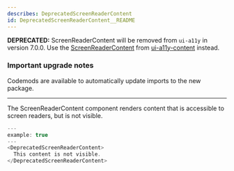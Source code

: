 ```yaml
---
describes: DeprecatedScreenReaderContent
id: DeprecatedScreenReaderContent__README
---
```


**DEPRECATED:** ScreenReaderContent will be removed from `ui-a11y` in version 7.0.0. Use the [ScreenReaderContent](#ScreenReaderContent) from [ui-a11y-content](#ui-a11y-content) instead.

### Important upgrade notes
Codemods are available to automatically update imports to the new package.

***

The ScreenReaderContent component renders content that is accessible to
screen readers, but is not visible.

```js
---
example: true
---
<DeprecatedScreenReaderContent>
  This content is not visible.
</DeprecatedScreenReaderContent>
```
